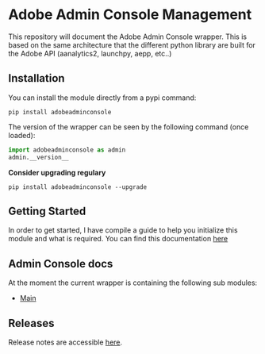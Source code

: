 # Adobe Admin Console Management

This repository will document the Adobe Admin Console wrapper.
This is based on the same architecture that the different python library are built for the Adobe API (aanalytics2, launchpy, aepp, etc..) 
## Installation

You can install the module directly from a pypi command:

```shell
pip install adobeadminconsole
```

The version of the wrapper can be seen by the following command (once loaded):

```python
import adobeadminconsole as admin
admin.__version__

```

**Consider upgrading regulary**

```shell
pip install adobeadminconsole --upgrade
```

## Getting Started

In order to get started, I have compile a guide to help you initialize this module and what is required.
You can find this documentation [here](./docs/getting-started.md)

## Admin Console docs

At the moment the current wrapper is containing the following sub modules:

* [Main](./docs/main.md)

## Releases

Release notes are accessible [here](./docs/releases.md).
